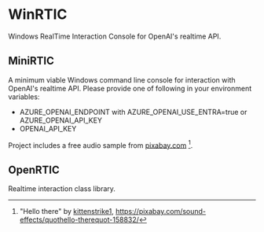 # WinRTIC
Windows RealTime Interaction Console for OpenAI's realtime API.
## MiniRTIC
A minimum viable Windows command line console for interaction with OpenAI's realtime API.
Please provide one of following in your environment variables:
- AZURE_OPENAI_ENDPOINT with AZURE_OPENAI_USE_ENTRA=true or AZURE_OPENAI_API_KEY
- OPENAI_API_KEY

Project includes a free audio sample from [pixabay.com](https://pixabay.com) [^1].
## OpenRTIC
Realtime interaction class library.

[^1]: "Hello there" by [kittenstrike1](https://pixabay.com/users/kittenstrike1-35556891/),  https://pixabay.com/sound-effects/quothello-therequot-158832/
